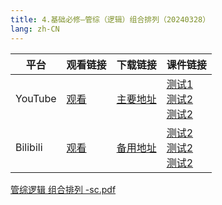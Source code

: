 ```yaml
---
title: 4.基础必修—管综（逻辑）组合排列（20240328）
lang: zh-CN
---
```



| 平台       | 观看链接   | 下载链接     | 课件链接         |
|----------|--------|----------|--------------|
| YouTube  | [观看]() | [主要地址]() | [测试1]()<br/>[测试2]()<br/>[测试2]()  |
| Bilibili | [观看]() | [备用地址]() | [测试2]()<br/>[测试2]()<br/>[测试2]()      |

[管综逻辑 组合排列 -sc.pdf](..%2F..%2Fpublic%2Flogic%2F2.%E9%80%BB%E8%BE%91-%E6%AD%A3%E5%BC%8F%E8%AF%BE%2F4.%E5%9F%BA%E7%A1%80%E5%BF%85%E4%BF%AE%E2%80%94%E7%AE%A1%E7%BB%BC%EF%BC%88%E9%80%BB%E8%BE%91%EF%BC%89%E7%BB%84%E5%90%88%E6%8E%92%E5%88%97%EF%BC%8820240328%EF%BC%89%2F%E7%AE%A1%E7%BB%BC%E9%80%BB%E8%BE%91%20%E7%BB%84%E5%90%88%E6%8E%92%E5%88%97%20-sc.pdf)



